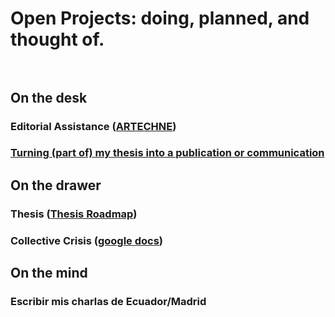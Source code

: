 # Open Projects: doing, planned, and thought of. <br><br>



## On the desk
### Editorial Assistance ([ARTECHNE](ARTECHNE.md))
### [Turning (part of) my thesis into a publication or communication](Turning%20(part%20of)%20my%20thesis%20into%20a%20publication%20or%20communication.md)


## On the drawer
### Thesis ([Thesis Roadmap](Thesis%20Roadmap.md))

### Collective Crisis ([google docs](https://docs.google.com/open?id=15PSlv3wUpP_B4or0QdYyiGyB2hrz88NVX_z5KEs4WB0))

 
## On the mind

### Escribir mis charlas de Ecuador/Madrid






